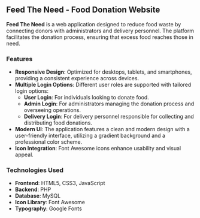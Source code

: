 
## Feed The Need - Food Donation Website

**Feed The Need** is a web application designed to reduce food waste by connecting donors with administrators and delivery personnel. The platform facilitates the donation process, ensuring that excess food reaches those in need.

### Features

- **Responsive Design**: Optimized for desktops, tablets, and smartphones, providing a consistent experience across devices.
- **Multiple Login Options**: Different user roles are supported with tailored login options:
  - **User Login**: For individuals looking to donate food.
  - **Admin Login**: For administrators managing the donation process and overseeing operations.
  - **Delivery Login**: For delivery personnel responsible for collecting and distributing food donations.
- **Modern UI**: The application features a clean and modern design with a user-friendly interface, utilizing a gradient background and a professional color scheme.
- **Icon Integration**: Font Awesome icons enhance usability and visual appeal.

### Technologies Used

- **Frontend**: HTML5, CSS3, JavaScript
- **Backend**: PHP
- **Database**: MySQL
- **Icon Library**: Font Awesome
- **Typography**: Google Fonts
